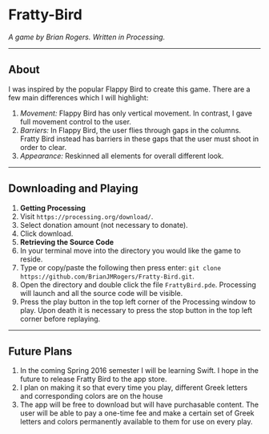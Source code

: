 # Fratty-Bird

*A game by Brian Rogers. Written in Processing.*

---
## About
I was inspired by the popular Flappy Bird to create this game. There are a few main differences which I will highlight:
1. *Movement:* Flappy Bird has only vertical movement. In contrast, I gave full movement control to the user.
2. *Barriers:* In Flappy Bird, the user flies through gaps in the columns. Fratty Bird instead has barriers in these gaps that the user must shoot in order to clear.
3. *Appearance:* Reskinned all elements for overall different look.

---
## Downloading and Playing
1. **Getting Processing**
  1. Visit ```https://processing.org/download/```.
  2. Select donation amount (not necessary to donate).
  3. Click download.
2. **Retrieving the Source Code**
  1. In your terminal move into the directory you would like the game to reside.
  2. Type or copy/paste the following then press enter: ```git clone https://github.com/BrianJMRogers/Fratty-Bird.git```.
3. Open the directory and double click the file ```FrattyBird.pde```. Processing will launch and all the source code will be visible.  
4. Press the play button in the top left corner of the Processing window to play. Upon death it is necessary to press the stop button in the top left corner before replaying.

---
## Future Plans
1. In  the coming Spring 2016 semester I will be learning Swift. I hope in the future to release Fratty Bird to the app store.
2. I plan on making it so that every time you play, different Greek letters and corresponding colors are on the house
3. The app will be free to download but will have purchasable content. The user will be able to pay a one-time fee and make a certain set of Greek letters and colors permanently available to them for use on every play.
